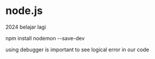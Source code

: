 # node.js

2024 belajar lagi

npm install nodemon --save-dev

using debugger is important to see logical error in our code
